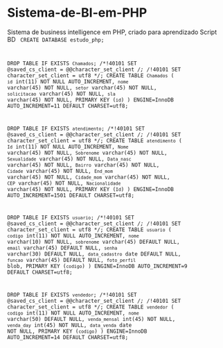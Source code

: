 # Sistema-de-BI-em-PHP
Sistema de business intelligence em PHP, criado para aprendizado
Script BD
<code>
CREATE DATABASE estudo_php;

DROP TABLE IF EXISTS `Chamados`;
/*!40101 SET @saved_cs_client     = @@character_set_client */;
/*!40101 SET character_set_client = utf8 */;
CREATE TABLE `Chamados` (
  `id` int(11) NOT NULL AUTO_INCREMENT,
  `nome` varchar(45) NOT NULL,
  `setor` varchar(45) NOT NULL,
  `solicitacao` varchar(45) NOT NULL,
  `sla` varchar(45) NOT NULL,
  PRIMARY KEY (`id`)
) ENGINE=InnoDB AUTO_INCREMENT=11 DEFAULT CHARSET=utf8;


DROP TABLE IF EXISTS `atendimento`;
/*!40101 SET @saved_cs_client     = @@character_set_client */;
/*!40101 SET character_set_client = utf8 */;
CREATE TABLE `atendimento` (
  `Id` int(11) NOT NULL AUTO_INCREMENT,
  `Nome` varchar(45) NOT NULL,
  `Sobrenome` varchar(45) NOT NULL,
  `Sexualidade` varchar(45) NOT NULL,
  `Data_nasc` varchar(45) NOT NULL,
  `Bairro` varchar(45) NOT NULL,
  `Cidade` varchar(45) NOT NULL,
  `End_mom` varchar(45) NOT NULL,
  `Cidade_mom` varchar(45) NOT NULL,
  `CEP` varchar(45) NOT NULL,
  `Nacionalidade` varchar(45) NOT NULL,
  PRIMARY KEY (`Id`)
) ENGINE=InnoDB AUTO_INCREMENT=1501 DEFAULT CHARSET=utf8;

DROP TABLE IF EXISTS `usuario`;
/*!40101 SET @saved_cs_client     = @@character_set_client */;
/*!40101 SET character_set_client = utf8 */;
CREATE TABLE `usuario` (
  `codigo` int(11) NOT NULL AUTO_INCREMENT,
  `nome` varchar(10) NOT NULL,
  `sobrenome` varchar(45) DEFAULT NULL,
  `email` varchar(45) DEFAULT NULL,
  `senha` varchar(30) DEFAULT NULL,
  `data_cadastro` date DEFAULT NULL,
  `funcao` varchar(45) DEFAULT NULL,
  `foto_perfil` blob,
  PRIMARY KEY (`codigo`)
) ENGINE=InnoDB AUTO_INCREMENT=9 DEFAULT CHARSET=utf8;

DROP TABLE IF EXISTS `vendedor`;
/*!40101 SET @saved_cs_client     = @@character_set_client */;
/*!40101 SET character_set_client = utf8 */;
CREATE TABLE `vendedor` (
  `codigo` int(11) NOT NULL AUTO_INCREMENT,
  `nome` varchar(50) DEFAULT NULL,
  `venda_mensal` int(45) NOT NULL,
  `venda_day` int(45) NOT NULL,
  `data_venda` date NOT NULL,
  PRIMARY KEY (`codigo`)
) ENGINE=InnoDB AUTO_INCREMENT=14 DEFAULT CHARSET=utf8;

</code>
